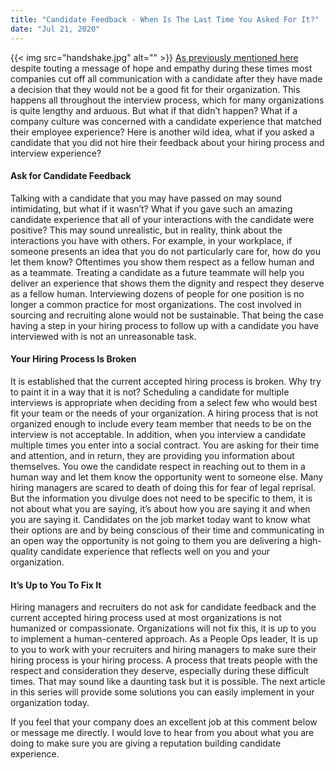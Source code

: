 ```yaml
---
title: "Candidate Feedback - When Is The Last Time You Asked For It?"
date: "Jul 21, 2020"
---
```

{{< img src="handshake.jpg" alt="" >}}
[As previously mentioned here](https://www.linkedin.com/pulse/three-interviews-phone-calls-later-myles-cordova/) despite touting a message of hope and empathy during these times most companies cut off all communication with a candidate after they have made a decision that they would not be a good fit for their organization.  This happens all throughout the interview process, which for many organizations is quite lengthy and arduous.  But what if that didn’t happen?  What if a company culture was concerned with a candidate experience that matched their employee experience?  Here is another wild idea, what if you asked a candidate that you did not hire their feedback about your hiring process and interview experience?  

#### Ask for Candidate Feedback
Talking with a candidate that you may have passed on may sound intimidating, but what if it wasn’t?  What if you gave such an amazing candidate experience that all of your interactions with the candidate were positive?  This may sound unrealistic, but in reality, think about the interactions you have with others.  For example, in your workplace, if someone presents an idea that you do not particularly care for, how do you let them know?  Oftentimes you show them respect as a fellow human and as a teammate.  Treating a candidate as a future teammate will help you deliver an experience that shows them the dignity and respect they deserve as a fellow human.  Interviewing dozens of people for one position is no longer a common practice for most organizations.  The cost involved in sourcing and recruiting alone would not be sustainable.  That being the case having a step in your hiring process to follow up with a candidate you have interviewed with is not an unreasonable task.  

#### Your Hiring Process Is Broken
It is established that the current accepted hiring process is broken.  Why try to paint it in a way that it is not?  Scheduling a candidate for multiple interviews is appropriate when deciding from a select few who would best fit your team or the needs of your organization.  A hiring process that is not organized enough to include every team member that needs to be on the interview is not acceptable.  In addition, when you interview a candidate multiple times you enter into a social contract.  You are asking for their time and attention, and in return, they are providing you information about themselves.  You owe the candidate respect in reaching out to them in a human way and let them know the opportunity went to someone else.  Many hiring managers are scared to death of doing this for fear of legal reprisal.  But the information you divulge does not need to be specific to them, it is not about what you are saying, it’s about how you are saying it and when you are saying it.  Candidates on the job market today want to know what their options are and by being conscious of their time and communicating in an open way the opportunity is not going to them you are delivering a high-quality candidate experience that reflects well on you and your organization.  

#### It’s Up to You To Fix It
Hiring managers and recruiters do not ask for candidate feedback and the current accepted hiring process used at most organizations is not humanized or compassionate. Organizations will not fix this, it is up to you to implement a human-centered approach.  As a People Ops leader, It is up to you to work with your recruiters and hiring managers to make sure their hiring process is your hiring process.  A process that treats people with the respect and consideration they deserve, especially during these difficult times.  That may sound like a daunting task but it is possible.  The next article in this series will provide some solutions you can easily implement in your organization today. 

If you feel that your company does an excellent job at this comment below or message me directly.  I would love to hear from you about what you are doing to make sure you are giving a reputation building candidate experience.  
